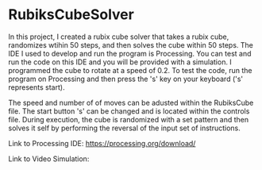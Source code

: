 # RubiksCubeSolver
In this project, I created a rubix cube solver that takes a rubix cube, randomizes wtihin 50 steps, and then solves the cube within 50 steps.
The IDE I used to develop and run the program is Processing. You can test and run the code on this IDE and you will be provided with a 
simulation. I programmed the cube to rotate at a speed of 0.2. To test the code, run the program on Processing and then press the 
's' key on your keyboard ('s' represents start). 

The speed and number of of moves can be adusted within the RubiksCube file. The start button 's' can be changed and is located within the
controls file. During execution, the cube is randomized with a set pattern and then solves it self by performing the reversal of the input 
set of instructions. 

Link to Processing IDE: https://processing.org/download/

Link to Video Simulation: 
